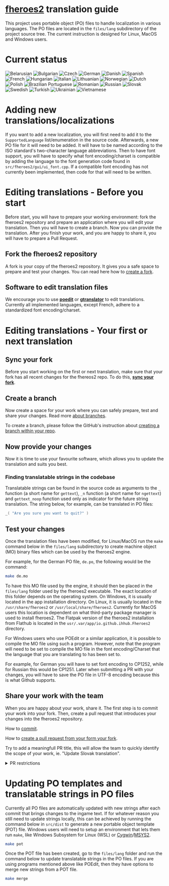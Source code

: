 # [**fheroes2**](README.md) translation guide

This project uses portable object (PO) files to handle localization in various languages. The PO files are located in the `files/lang`
subdirectory of the project source tree. The current instruction is designed for Linux, MacOS and Windows users.

# Current status

![Belarusian](https://img.shields.io/endpoint?url=https://ihhub.github.io/fheroes2/json/lang_be.json)
![Bulgarian](https://img.shields.io/endpoint?url=https://ihhub.github.io/fheroes2/json/lang_bg.json)
![Czech](https://img.shields.io/endpoint?url=https://ihhub.github.io/fheroes2/json/lang_cs.json)
![German](https://img.shields.io/endpoint?url=https://ihhub.github.io/fheroes2/json/lang_de.json)
![Danish](https://img.shields.io/endpoint?url=https://ihhub.github.io/fheroes2/json/lang_dk.json)
![Spanish](https://img.shields.io/endpoint?url=https://ihhub.github.io/fheroes2/json/lang_es.json)
![French](https://img.shields.io/endpoint?url=https://ihhub.github.io/fheroes2/json/lang_fr.json)
![Hungarian](https://img.shields.io/endpoint?url=https://ihhub.github.io/fheroes2/json/lang_hu.json)
![Italian](https://img.shields.io/endpoint?url=https://ihhub.github.io/fheroes2/json/lang_it.json)
![Lithuanian](https://img.shields.io/endpoint?url=https://ihhub.github.io/fheroes2/json/lang_lt.json)
![Norwegian](https://img.shields.io/endpoint?url=https://ihhub.github.io/fheroes2/json/lang_nb.json)
![Dutch](https://img.shields.io/endpoint?url=https://ihhub.github.io/fheroes2/json/lang_nl.json)
![Polish](https://img.shields.io/endpoint?url=https://ihhub.github.io/fheroes2/json/lang_pl.json)
![Brazilian Portuguese](https://img.shields.io/endpoint?url=https://ihhub.github.io/fheroes2/json/lang_pt.json)
![Romanian](https://img.shields.io/endpoint?url=https://ihhub.github.io/fheroes2/json/lang_ro.json)
![Russian](https://img.shields.io/endpoint?url=https://ihhub.github.io/fheroes2/json/lang_ru.json)
![Slovak](https://img.shields.io/endpoint?url=https://ihhub.github.io/fheroes2/json/lang_sk.json)
![Swedish](https://img.shields.io/endpoint?url=https://ihhub.github.io/fheroes2/json/lang_sv.json)
![Turkish](https://img.shields.io/endpoint?url=https://ihhub.github.io/fheroes2/json/lang_tr.json)
![Ukrainian](https://img.shields.io/endpoint?url=https://ihhub.github.io/fheroes2/json/lang_uk.json)
![Vietnamese](https://img.shields.io/endpoint?url=https://ihhub.github.io/fheroes2/json/lang_vi.json)


# Adding new translations/localizations

If you want to add a new localization, you will first need to add it to the `SupportedLanguage` list/enumeration in the source code.
Afterwards, a new PO file for it will need to be added. It will have to be named according to the ISO standard's two-character
language abbreviations. Then to have font support, you will have to specify what font encoding/charset is compatible by adding
the language to the font generation code found in `src/fheroes2/gui/ui_font.cpp`. If a compatible font encoding has not currently
been implemented, then code for that will need to be written.


# Editing translations - Before you start

Before start, you will have to prepare your working environment: fork the fheroes2 repository and prepare an application where you
will edit your translation. Then you will have to create a branch. Now you can provide the translation. After you finish your work,
and you are happy to share it, you will have to prepare a Pull Request.


## Fork the fheroes2 repository

A fork is your copy of the fheroes2 repository. It gives you a safe space to prepare and test your changes. You can read here how to [create a fork](https://docs.github.com/en/get-started/quickstart/fork-a-repo).


## Software to edit translation files

We encourage you to use [**poedit**](https://poedit.net/) or [**gtranslator**](https://wiki.gnome.org/Apps/Gtranslator) to
edit translations. Currently all implemented languages, except French, adhere to a standardized font encoding/charset.


# Editing translations - Your first or next translation

## Sync your fork

Before you start working on the first or next translation, make sure that your fork has all recent changes for the fhereos2 repo. To do this, [**sync your fork**](https://docs.github.com/en/pull-requests/collaborating-with-pull-requests/working-with-forks/syncing-a-fork).

## Create a branch

Now create a space for your work where you can safely prepare, test and share your changes. Read more [about branches](https://docs.github.com/en/pull-requests/collaborating-with-pull-requests/proposing-changes-to-your-work-with-pull-requests/about-branches).

To create a branch, please follow the GitHub's instruction about [creating a branch within your repo](https://docs.github.com/en/pull-requests/collaborating-with-pull-requests/proposing-changes-to-your-work-with-pull-requests/creating-and-deleting-branches-within-your-repository).

## Now provide your changes

Now it is time to use your favourite software, which allows you to update the translation and suits you best.

### Finding translatable strings in the codebase

Translatable strings can be found in the source code as arguments to the `_` function (a short name for `gettext`),
`_n` function (a short name for `ngettext`) and `gettext_noop` function used only as indicator for the future string
translation. The string below, for example, can be translated in PO files:

```cpp
_( "Are you sure you want to quit?" )
```

## Test your changes

Once the translation files have been modified, for Linux/MacOS run the `make` command below in the `files/lang` subdirectory to create
machine object (MO) binary files which can be used by the fheroes2 engine.

For example, for the German PO file, `de.po`, the following would be the command:
```bash
make de.mo
```

To have this MO file used by the engine, it should then be placed in the `files/lang` folder used by the fheroes2 executable.
The exact location of this folder depends on the operating system. On Windows, it is usually located in the app installation
directory. On Linux, it is usually located in the `/usr/share/fheroes2` or `/usr/local/share/fheroes2`. Currently for MacOS 
users this location is dependent on what third-party package manager is used to install fheroes2. The Flatpak version of the 
fheroes2 installation from Flathub is located in the `usr/.var/app/io.github.ihhub.Fheroes2` directory.


For Windows users who use POEdit or a similar application, it is possible to compile the MO file using such a program. However, note that
the program will need to be set to compile the MO file in the font encoding/Charset that the language that you are translating to has been
set to.

For example, for German you will have to set font encoding to CP1252, while for Russian this would be CP1251. Later when submitting
a PR with your changes, you will have to save the PO file in UTF-8 encoding because this is what Github supports.


## Share your work with the team

When you are happy about your work, share it. The first step is to commit your work into your fork. Then, create a pull request that 
introduces your changes into the fheroes2 repository.

How to [commit](https://github.com/git-guides/git-commit). 

How to [create a pull request from your form your fork](https://docs.github.com/en/pull-requests/collaborating-with-pull-requests/proposing-changes-to-your-work-with-pull-requests/creating-a-pull-request-from-a-fork).

Try to add a meaningfull PR title, this will allow the team to quickly identify the scope of your work, ie. "Update Slovak translation".


<details>

<summary>PR restrictions</summary>

The fheroes2 team has set a maximum of 400 total modified lines for any Pull Request (PR) for translations. For contributors wanting to
add translated lines to a new language this has a maximum of 30 total modified lines for that first PR.

These limitations have been set because every PR needs to be reviewed by our team, and so changing too many lines at once will only slow this
process down. In addition, GitHub becomes increasingly difficult to navigate once too many changes, comments and so on are present within the
same PR page, further slowing down the process of reviewing it.

Furthermore, we have decided on a minimum amount of 15 changed strings for a translation PR. For languages that have translations that are more
or less complete, less than this amount can be accepted.

Preferably a PR should contain a small amount of changes, about 100 lines, all focused on translating a specific part of the game - for
example creature names or castle buildings.

</details>


# Updating PO templates and translatable strings in PO files

Currently all PO files are automatically updated with new strings after each commit that brings changes to the ingame text. If for whatever
reason you still need to update strings locally, this can be achieved by running the command below in `src/dist` to generate a new portable
object template (POT) file. Windows users will need to setup an environment that lets them run `make`, like Windows Subsystem for Linux (WSL)
or [Cygwin](https://www.cygwin.com/)/[MSYS2](https://www.msys2.org/).

```bash
make pot
```

Once the POT file has been created, go to the `files/lang` folder and run the command below to update translatable strings in the PO files.
If you are using programs mentioned above like POEdit, then they have options to merge new strings from a POT file.

```bash
make merge
```
